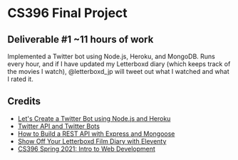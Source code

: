 # CS396 Final Project

## Deliverable #1 ~11 hours of work
Implemented a Twitter bot using Node.js, Heroku, and MongoDB. Runs every hour, and if I have updated my Letterboxd diary (which keeps track of the movies I watch), @letterboxd_jp will tweet out what I watched and what I rated it. 

## Credits 
* [Let's Create a Twitter Bot using Node.js and Heroku](https://dev.to/developer_buddy/let-s-create-a-twitter-bot-using-node-js-and-heroku-1-3-43kb)</br>
* [Twitter API and Twitter Bots](https://shiffman.net/a2z/twitter-bots/)</br>
* [How to Build a REST API with Express and Mongoose](https://rahmanfadhil.com/express-rest-api/)</br>
* [Show Off Your Letterboxd Film Diary with Eleventy](https://smithtimmytim.com/blog/2020/create-a-film-diary-with-eleventy-and-letterboxd/)</br>
* [CS396 Spring 2021: Intro to Web Development](https://cs396-web-dev.github.io/spring2021/) </br>
